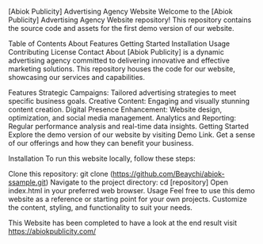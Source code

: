 [Abiok Publicity] Advertising Agency Website
Welcome to the [Abiok Publicity] Advertising Agency Website repository! This repository contains the source code and assets for the first demo version of our website.

Table of Contents
About
Features
Getting Started
Installation
Usage
Contributing
License
Contact
About
[Abiok Publicity] is a dynamic advertising agency committed to delivering innovative and effective marketing solutions. This repository houses the code for our website, showcasing our services and capabilities.

Features
Strategic Campaigns: Tailored advertising strategies to meet specific business goals.
Creative Content: Engaging and visually stunning content creation.
Digital Presence Enhancement: Website design, optimization, and social media management.
Analytics and Reporting: Regular performance analysis and real-time data insights.
Getting Started
Explore the demo version of our website by visiting Demo Link. Get a sense of our offerings and how they can benefit your business.

Installation
To run this website locally, follow these steps:

Clone this repository: git clone (https://github.com/Beaychi/abiok-ssample.git)
Navigate to the project directory: cd [repository]
Open index.html in your preferred web browser.
Usage
Feel free to use this demo website as a reference or starting point for your own projects. Customize the content, styling, and functionality to suit your needs.

This Website has been completed to have a look at the end result visit https://abiokpublicity.com/


